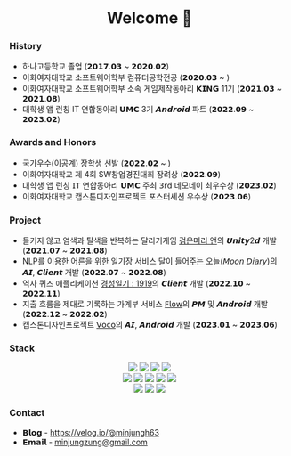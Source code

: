 # <div align="center"><b>Welcome 👋</b></div>

### History
* 하나고등학교 졸업 (𝟮𝟬𝟭𝟳.𝟬𝟯 ~ 𝟮𝟬𝟮𝟬.𝟬𝟮)
* 이화여자대학교 소프트웨어학부 컴퓨터공학전공 (𝟮𝟬𝟮𝟬.𝟬𝟯 ~ )
* 이화여자대학교 소프트웨어학부 소속 게임제작동아리 𝗞𝗜𝗡𝗚 11기 (𝟮𝟬𝟮𝟭.𝟬𝟯 ~ 𝟮𝟬𝟮𝟭.𝟬𝟴)
* 대학생 앱 런칭 IT 연합동아리 𝗨𝗠𝗖 3기 𝘼𝙣𝙙𝙧𝙤𝙞𝙙 파트 (𝟮𝟬𝟮𝟮.𝟬𝟵 ~ 𝟮𝟬𝟮𝟯.𝟬𝟮)
### Awards and Honors
* 국가우수(이공계) 장학생 선발 (𝟮𝟬𝟮𝟮.𝟬𝟮 ~ )
* 이화여자대학교 제 4회 SW창업경진대회 장려상 (𝟮𝟬𝟮𝟮.𝟬𝟵)
* 대학생 앱 런칭 𝖨𝖳 연합동아리 𝗨𝗠𝗖 주최 𝟥𝗋𝖽 데모데이 최우수상 (𝟮𝟬𝟮𝟯.𝟬𝟮)
* 이화여자대학교 캡스톤디자인프로젝트 포스터세션 우수상 (𝟮𝟬𝟮𝟯.𝟬𝟲)
### Project
* 들키지 않고 염색과 탈색을 반복하는 달리기게임 [검은머리 앤](https://github.com/milijung/Anne-of-BlackHair)의 𝙐𝙣𝙞𝙩𝙮2𝙙 개발 (𝟮𝟬𝟮𝟭.𝟬𝟳 ~ 𝟮𝟬𝟮𝟭.𝟬𝟴)
* NLP를 이용한 어른을 위한 일기장 서비스 달이 [들어주는 오늘(𝘔𝘰𝘰𝘯 𝘋𝘪𝘢𝘳𝘺)](https://github.com/milijung/MoonDiary)의 𝘼𝙄, 𝘾𝙡𝙞𝙚𝙣𝙩 개발 (𝟮𝟬𝟮𝟮.𝟬𝟳 ~ 𝟮𝟬𝟮𝟮.𝟬𝟴)
* 역사 퀴즈 애플리케이션 [경성일기 : 1919](https://github.com/milijung/Gyeongseong-Diary-1919)의 𝘾𝙡𝙞𝙚𝙣𝙩 개발 (𝟮𝟬𝟮𝟮.𝟭𝟬 ~ 𝟮𝟬𝟮𝟮.𝟭𝟭)
* 지출 흐름을 제대로 기록하는 가계부 서비스 [𝖥𝗅𝗈𝗐](https://github.com/milijung/Flow-Android)의 𝙋𝙈 및 𝘼𝙣𝙙𝙧𝙤𝙞𝙙 개발 (𝟮𝟬𝟮𝟮.𝟭𝟮 ~ 𝟮𝟬𝟮𝟮.𝟬𝟮)
* 캡스톤디자인프로젝트 [𝖵𝗈𝖼𝗈](https://github.com/go-ggle/voco-android)의 𝘼𝙄, 𝘼𝙣𝙙𝙧𝙤𝙞𝙙 개발 (𝟮𝟬𝟮𝟯.𝟬𝟭 ~ 𝟮𝟬𝟮𝟯.𝟬𝟲)
### Stack
<div align=center> 
<img src="https://img.shields.io/badge/python-3776AB?style=for-the-badge&logo=python&logoColor=white"> <img src="https://img.shields.io/badge/c++-00599C?style=for-the-badge&logo=c%2B%2B&logoColor=white"> <img src="https://img.shields.io/badge/kotlin-B125EA?style=for-the-badge&logo=kotlin&logoColor=white"> <img src="https://img.shields.io/badge/java-007396?style=for-the-badge&logo=java&logoColor=white"><br/>
<img src="https://img.shields.io/badge/javascript-F7DF1E?style=for-the-badge&logo=javascript&logoColor=black"> <img src="https://img.shields.io/badge/mysql-4479A1?style=for-the-badge&logo=mysql&logoColor=white"> <img src="https://img.shields.io/badge/android-3DDC84?style=for-the-badge&logo=android&logoColor=white"> <img src="https://img.shields.io/badge/react native-61DAFB?style=for-the-badge&logo=react&logoColor=black"> <img src="https://img.shields.io/badge/expo-ffffff?style=for-the-badge&logo=expo&logoColor=black">
<br/>
<img src="https://img.shields.io/badge/github-181717?style=for-the-badge&logo=github&logoColor=white"> <img src="https://img.shields.io/badge/notion-ffffff?style=for-the-badge&logo=notion&logoColor=black"> <img src="https://img.shields.io/badge/slack-4A154B?style=for-the-badge&logo=slack&logoColor=white">
</div>

### Contact
* 𝗕𝗹𝗼𝗴 - https://velog.io/@minjungh63
* 𝗘𝗺𝗮𝗶𝗹 - minjungzung@gmail.com
<!--
**milijung/milijung** is a ✨ _special_ ✨ repository because its `README.md` (this file) appears on your GitHub profile.

Here are some ideas to get you started:

- 🔭 I’m currently working on ...
- 🌱 I’m currently learning ...
- 👯 I’m looking to collaborate on ...
- 🤔 I’m looking for help with ...
- 💬 Ask me about ...
- 📫 How to reach me: ...
- 😄 Pronouns: ...
- ⚡ Fun fact: ...
-->
